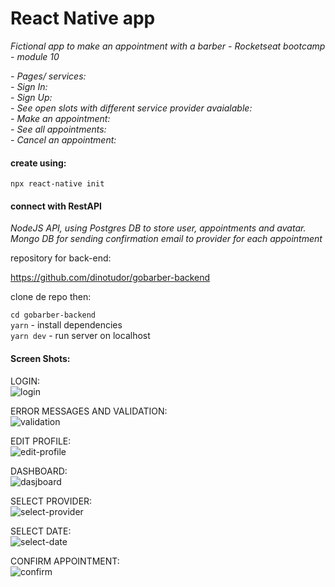 # React Native app

_Fictional app to make an appointment with a barber - Rocketseat bootcamp - module 10_

_- Pages/ services:_</br>
_- Sign In:_</br>
_- Sign Up:_</br>
_- See open slots with different service provider avaialable:_</br>
_- Make an appointment:_</br>
_- See all appointments:_</br>
_- Cancel an appointment:_</br>

#### create using:

`npx react-native init`

#### connect with RestAPI

_NodeJS API, using Postgres DB to store user, appointments and avatar. Mongo DB for sending confirmation email to provider for each appointment_

repository for back-end:

https://github.com/dinotudor/gobarber-backend

clone de repo then:

`cd gobarber-backend` </br>
`yarn` - install dependencies </br>
`yarn dev` - run server on localhost </br>

#### Screen Shots:

LOGIN: </br>
![login](https://github.com/dinotudor/go-barber-react-native/blob/master/src/assets/login.png)

ERROR MESSAGES AND VALIDATION: </br>
![validation](https://github.com/dinotudor/go-barber-react-native/blob/master/src/assets/validation.png)

EDIT PROFILE: </br>
![edit-profile](https://github.com/dinotudor/go-barber-react-native/blob/master/src/assets/editprofile.png)

DASHBOARD: </br>
![dasjboard](https://github.com/dinotudor/go-barber-react-native/blob/master/src/assets/dashboard.png)

SELECT PROVIDER: </br>
![select-provider](https://github.com/dinotudor/go-barber-react-native/blob/master/src/assets/selectprovider.png)

SELECT DATE: </br>
![select-date](https://github.com/dinotudor/go-barber-react-native/blob/master/src/assets/selectdate.png)

CONFIRM APPOINTMENT: </br>
![confirm](https://github.com/dinotudor/go-barber-react-native/blob/master/src/assets/confirm.png)
